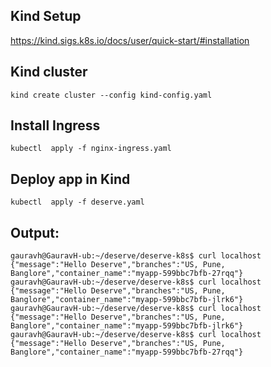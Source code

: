 ## Kind Setup 
https://kind.sigs.k8s.io/docs/user/quick-start/#installation

## Kind cluster
```
kind create cluster --config kind-config.yaml
```

## Install Ingress
```
kubectl  apply -f nginx-ingress.yaml
```

## Deploy app in Kind
```
kubectl  apply -f deserve.yaml
```


## Output:
```
gauravh@GauravH-ub:~/deserve/deserve-k8s$ curl localhost
{"message":"Hello Deserve","branches":"US, Pune, Banglore","container_name":"myapp-599bbc7bfb-27rqq"}
gauravh@GauravH-ub:~/deserve/deserve-k8s$ curl localhost
{"message":"Hello Deserve","branches":"US, Pune, Banglore","container_name":"myapp-599bbc7bfb-jlrk6"}
gauravh@GauravH-ub:~/deserve/deserve-k8s$ curl localhost
{"message":"Hello Deserve","branches":"US, Pune, Banglore","container_name":"myapp-599bbc7bfb-jlrk6"}
gauravh@GauravH-ub:~/deserve/deserve-k8s$ curl localhost
{"message":"Hello Deserve","branches":"US, Pune, Banglore","container_name":"myapp-599bbc7bfb-27rqq"}

```

